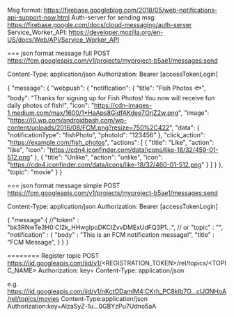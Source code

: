 Msg format: https://firebase.googleblog.com/2018/05/web-notifications-api-support-now.html
Auth-server for sending msg: https://firebase.google.com/docs/cloud-messaging/auth-server
Service_Worker_API: https://developer.mozilla.org/en-US/docs/Web/API/Service_Worker_API


=== json format message full
POST https://fcm.googleapis.com/v1/projects/myproject-b5ae1/messages:send

Content-Type: application/json
Authorization: Bearer [accessTokenLogin]

{
  "message": {
    "webpush": {
      "notification": {
        "title": "Fish Photos 🐟",
        "body": "Thanks for signing up for Fish Photos! You now will receive fun daily photos of fish!",
        "icon": "https://cdn-images-1.medium.com/max/1600/1*HaAps8GidfAKdee7OrjZ2w.png",
        "image": "https://i0.wp.com/androidbash.com/wp-content/uploads/2016/08/FCM.png?resize=750%2C422",
        "data": {
          "notificationType": "fishPhoto",
          "photoId": "123456"
        },
        "click_action": "https://example.com/fish_photos",
        "actions": [
          {
            "title": "Like",
            "action": "like",
            "icon": "https://cdn4.iconfinder.com/data/icons/like-18/32/459-01-512.png"
          },
          {
            "title": "Unlike",
            "action": "unlike",
            "icon": "https://cdn4.iconfinder.com/data/icons/like-18/32/460-01-512.png"
          }
        ]
      }
    },
    "topic": "movie"
  }
}


=== json format message simple
POST https://fcm.googleapis.com/v1/projects/myproject-b5ae1/messages:send

Content-Type: application/json
Authorization: Bearer [accessTokenLogin]

{
  "message":{
    //"token" : "bk3RNwTe3H0:CI2k_HHwgIpoDKCIZvvDMExUdFQ3P1...",
    // or
    "topic" : "<Your topic>",
    "notification" : {
      "body" : "This is an FCM notification message!",
      "title" : "FCM Message",
      }
   }
}

======== Register topic
POST https://iid.googleapis.com/iid/v1/<REGISTRATION_TOKEN>/rel/topics/<TOPIC_NAME>
Authorization: key=<Your server key>
Content-Type: application/json

e.g.
https://iid.googleapis.com/iid/v1/nKctODamlM4:CKrh_PC8kIb7O...clJONHoA/rel/topics/movies
Content-Type:application/json
Authorization:key=AIzaSyZ-1u...0GBYzPu7Udno5aA



